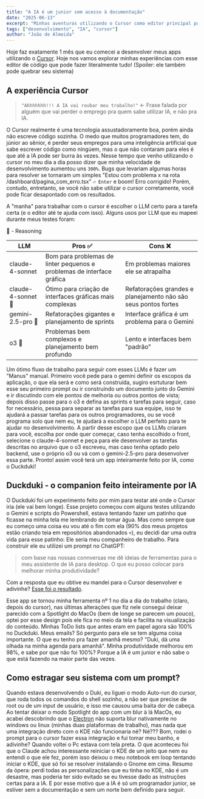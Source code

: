 ```yaml
---
title: "A IA é um junior sem acesso à documentação"
date: "2025-06-13"
excerpt: "Minhas aventuras utilizando o Cursor como editor principal por um mês."
tags: ["desenvolvimento", "IA", "cursor"]
author: "João de Almeida"
---
```


Hoje faz exatamente 1 mês que eu comecei a desenvolver meus apps utilizando o [Cursor](https://cursor.com).
Hoje nos vamos explorar minhas experiências com esse editor de código que pode fazer literalmente tudo! (Spoiler: ele também pode quebrar seu sistema)

## A experiência Cursor

> `"Ahhhhhhh!!! A IA vai roubar meu trabalho!"` <- Frase falada por alguém que vai perder o emprego pra quem sabe utilizar IA, e não pra IA.

O Cursor realmente é uma tecnologia assustadoramente boa, porém ainda não escreve código sozinha. O medo que muitos programadores tem, do júnior ao sênior, é perder seus empregos para uma inteligência artificial que sabe escrever código como ningúem, mas o que não contaram para eles é que até a IA pode ser burra às vezes.
Nesse tempo que venho utilizando o cursor no meu dia a dia posso dizer que minha velocidade de desenvolvimento aumentou uns `300%`. Bugs que levariam algumas horas para resolver se tornaram um simples "Estou com problema x na rota /dashboard/pagina_com_erro.tsx" `⏎ Enter` e boom! Erro corrigido!
Porém, contudo, entretanto, se você não sabe utilizar o cursor corretamente, você pode ficar desapontado com os resultados.

A "manha" para trabalhar com o cursor é escolher o LLM certo para a tarefa certa (e o editor até te ajuda com isso). Alguns usos por LLM que eu mapeei durante meus testes foram:

🧠 - Reasoning

| LLM | Pros ✅ | Cons ❌ |
| --- | -----| ---- |
| claude-4-sonnet | Bom para problemas de linter pequenos e problemas de interface gráfica | Em problemas maiores ele se atrapalha |
| claude-4-sonnet 🧠 | Ótimo para criação de interfaces gráficas mais complexas | Refatorações grandes e planejamento não são seus pontos fortes |
| gemini-2.5-pro 🧠 | Refatorações gigantes e planejamento de sprints | Interface gráfica é um problema para o Gemini |
| o3 🧠 | Problemas bem complexos e planejamento bem profundo | Lento e interfaces bem "padrão" |

Um ótimo fluxo de trabalho para seguir com esses LLMs é fazer um "Manus" manual. Primeiro você pede para o gemini definir os escopos da aplicação, o que ela será e como será construída, sugiro esrtuturar bem esse seu primeiro prompt ou ir construíndo um documento junto do Gemini e ir discutindo com ele pontos de melhoria ou outros pontos de vista;
depois disso passe para o o3 e defina as sprints e tarefas para seguir, caso for necessário, pessa para separar as tarefas para sua equipe, isso te ajudará a passar tarefas para os outros programadores, ou se você programa solo que nem eu, te ajudará a escolher o LLM perfeito para te ajudar no desenvolvimento.
A partir desse escopo que os LLMs criaram para você, escolha por onde quer começar, caso tenha escolhido o front, selecione o claude-4-sonnet e peça para ele desenvolver as tarefas descritas no arquivo que o o3 escreveu, mas caso tenha optado pelo backend, use o próprio o3 ou vá com o gemini-2.5-pro para desenvolver essa parte.
Pronto! assim você terá um app inteiramente feito por IA, como o Duckduki!

## Duckduki - o companion feito inteiramente por IA

O Duckduki foi um experimento feito por mim para testar até onde o Cursor iria (ele vai bem longe). Esse projeto começou com alguns testes utilizando o Gemini e scripts do Powershell, estava tentando fazer um patinho que ficasse na minha tela me lembrando de tomar água.
Mas como sempre que eu começo uma coisa eu vou até o fim com ela (90% dos meus projetos estão criando teia em repositórios abandonados 💀), eu decidi dar uma outra vida para esse patinho: Ele seria meu companheiro de trabalho.
Para construir ele eu utilizei um prompt no ChatGPT: 

>com base nas nossas connversas me dê ideias de ferramentas para o meu assistente de IA para desktop. O que eu posso colocar para melhorar minha produtividade?

Com a resposta que eu obtive eu mandei para o Cursor desenvolver e adivinhe?
[Esse foi o resultado](https://duckduki.allpines.com.br).

Esse app se tornou minha ferramenta nº 1 no dia a dia do trabalho (claro, depois do cursor), nas últimas alterações que fiz nele consegui deixar parecido com a Spotlight do MacOs (bem de longe se parecem um pouco), optei por esse design pois ele fica no meio da tela e facilita na visualização do conteúdo.
Minhas ToDo lists que antes eram em papel agora são 100% no Duckduki. Meus emails? Só pergunto para ele se tem alguma coisa importante. O que eu tenho pra fazer amanhã mesmo? "Duki, dá uma olhada na minha agenda para amanhã".
Minha produtividade melhorou em 98%, e sabe por que não foi 100%? Porque a IA é um junior e não sabe o que está fazendo na maior parte das vezes.

## Como estragar seu sistema com um prompt?

Quando estava desenvolvendo o Duki, eu liguei o modo Auto-run do cursor, que roda todos os comandos do shell sozinho, a não ser que precise de root ou de um input de usuário, e isso me causou uma baita dor de cabeça.
Ao tentar deixar o modo Spotlight do app com um blur à lá MacOs, eu acabei descobrindo que o [Electron](https://www.electronjs.org) não suporta blur nativamente no windows ou linux (minhas duas plataformas de trabalho), mas nada que uma integração direto com o KDE não funcionaria né? Né???
Bom, rodei o prompt para o cursor fazer essa integração e fui tomar meu banho, e adivinhe? Quando voltei o Pc estava com tela preta. O que aconteceu foi que o Claude achou interessante reiniciar o KDE de um jeito que nem eu entendi o que ele fez, porém isso deixou o meu notebook em loop tentando iniciar o KDE, que só foi se resolver instalando o Gnome em cima.
Resumo da ópera: perdi todas as personalizações que eu tinha no KDE, não é um desastre, mas poderia ter sido evitado se eu tivesse dado as instruções certas para a IA.
E por esse motivo que a IA é só um programador junior, se estiver sem a documentação e sem um norte bem definido para seguir.


